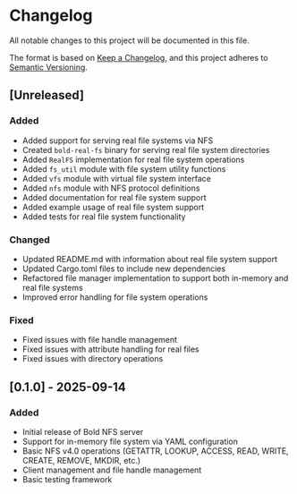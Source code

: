 # Changelog

All notable changes to this project will be documented in this file.

The format is based on [Keep a Changelog](https://keepachangelog.com/en/1.0.0/),
and this project adheres to [Semantic Versioning](https://semver.org/spec/v2.0.0.html).

## [Unreleased]

### Added
- Added support for serving real file systems via NFS
- Created `bold-real-fs` binary for serving real file system directories
- Added `RealFS` implementation for real file system operations
- Added `fs_util` module with file system utility functions
- Added `vfs` module with virtual file system interface
- Added `nfs` module with NFS protocol definitions
- Added documentation for real file system support
- Added example usage of real file system support
- Added tests for real file system functionality

### Changed
- Updated README.md with information about real file system support
- Updated Cargo.toml files to include new dependencies
- Refactored file manager implementation to support both in-memory and real file systems
- Improved error handling for file system operations

### Fixed
- Fixed issues with file handle management
- Fixed issues with attribute handling for real files
- Fixed issues with directory operations

## [0.1.0] - 2025-09-14

### Added
- Initial release of Bold NFS server
- Support for in-memory file system via YAML configuration
- Basic NFS v4.0 operations (GETATTR, LOOKUP, ACCESS, READ, WRITE, CREATE, REMOVE, MKDIR, etc.)
- Client management and file handle management
- Basic testing framework